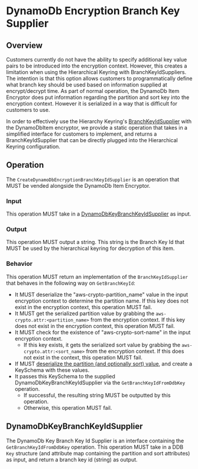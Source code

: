 # DynamoDb Encryption Branch Key Supplier

## Overview

Customers currently do not have the ability to specify additional key value pairs to be introduced into the encryption context.
However, this creates a limitation when using the Hierarchical Keyring with BranchKeyIdSuppliers.
The intention is that this option allows customers to programmatically define what branch key should be used based on
information supplied at encrypt/decrypt time.
As part of normal operation, the DynamoDb Item Encryptor does put information regarding the partition and sort key into
the encryption context.
However it is serialized in a way that is difficult for customers to use.

In order to effectively use the Hierarchy Keyring's
[BranchKeyIdSupplier](../../submodules/MaterialProviders/aws-encryption-sdk-specification/framework/aws-kms/aws-kms-hierarchical-keyring.md#branch-key-id-supplier) with the DynamoDbItem encryptor,
we provide a static operation that takes in a simplified interface for customers to implement,
and returns a BranchKeyIdSupplier that can be directly plugged into the Hierarchical Keyring configuration.

## Operation

The `CreateDynamoDbEncryptionBranchKeyIdSupplier` is an operation that MUST be vended alongside the DynamoDb Item Encryptor.

### Input

This operation MUST take in a [DynamoDbKeyBranchKeyIdSupplier](#dynamodb-key-branch-key-id-supplier) as input.

### Output

This operation MUST output a string.
This string is the Branch Key Id that MUST be used by the hierarchical keyring for decryption of this item.

### Behavior

This operation MUST return an implementation of the `BranchKeyIdSupplier` that behaves in the following way on `GetBranchKeyId`:
- It MUST deserialize the "aws-crypto-partition_name" value in the input encryption context to determine the partition name.
  If this key does not exist in the encryption context, this operation MUST fail.
- It MUST get the serialized partition value by grabbing the `aws-crypto.attr:<partition_name>` from the encryption context.
  If this key does not exist in the encryption context, this operation MUST fail.
- It MUST check for the existence of "aws-crypto-sort-name" in the input encryption context.
  - If this key exists, it gets the serialized sort value by grabbing the `aws-crypto.attr:<sort_name>` from the encryption context.
    If this does not exist in the context, this operation MUST fail.
- If MUST [deserialize the partition (and optionally sort) value](./ddb-attribute-serialization.md), and create a KeySchema with these values.
- It passes this KeySchema to the supplied DynamoDbKeyBranchKeyIdSupplier via the `GetBranchKeyIdFromDdbKey` operation.
  - If successful, the resulting string MUST be outputted by this operation.
  - Otherwise, this operation MUST fail.

## DynamoDbKeyBranchKeyIdSupplier

The DynamoDb Key Branch Key Id Supplier is an interface containing the `GetBranchKeyIdFromDdbKey` operation.
This operation MUST take in a DDB `Key` structure (and attribute map containing the partition and sort attributes) as input,
and return a branch key id (string) as output.
